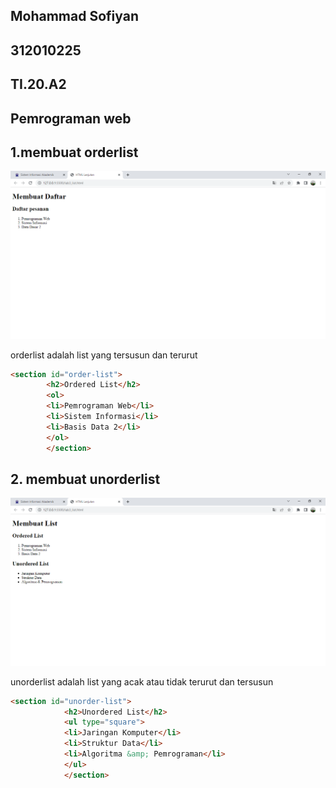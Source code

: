 ## Mohammad Sofiyan 
## 312010225
## TI.20.A2
## Pemrograman web

## 1.membuat orderlist
![orderlist](img/Order_list.png)

orderlist adalah list yang tersusun dan terurut
```html
<section id="order-list">
        <h2>Ordered List</h2>
        <ol>
        <li>Pemrograman Web</li>
        <li>Sistem Informasi</li>
        <li>Basis Data 2</li>
        </ol>
        </section>
```

## 2. membuat unorderlist 
![unorderlist](img/unorder_list.png)

unorderlist adalah list yang acak atau tidak terurut dan tersusun 
```html
<section id="unorder-list">
            <h2>Unordered List</h2>
            <ul type="square">
            <li>Jaringan Komputer</li>
            <li>Struktur Data</li>
            <li>Algoritma &amp; Pemrograman</li>
            </ul>
            </section>
```